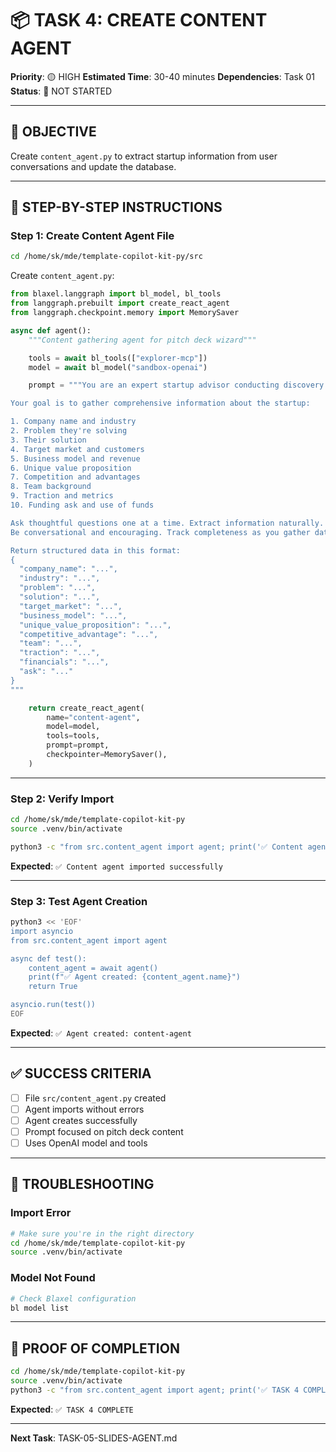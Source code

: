 # 📦 TASK 4: CREATE CONTENT AGENT

**Priority**: 🟡 HIGH
**Estimated Time**: 30-40 minutes
**Dependencies**: Task 01
**Status**: 🔴 NOT STARTED

---

## 🎯 OBJECTIVE

Create `content_agent.py` to extract startup information from user conversations and update the database.

---

## 🔧 STEP-BY-STEP INSTRUCTIONS

### Step 1: Create Content Agent File

```bash
cd /home/sk/mde/template-copilot-kit-py/src
```

Create `content_agent.py`:

```python
from blaxel.langgraph import bl_model, bl_tools
from langgraph.prebuilt import create_react_agent
from langgraph.checkpoint.memory import MemorySaver

async def agent():
    """Content gathering agent for pitch deck wizard"""

    tools = await bl_tools(["explorer-mcp"])
    model = await bl_model("sandbox-openai")

    prompt = """You are an expert startup advisor conducting discovery conversations.

Your goal is to gather comprehensive information about the startup:

1. Company name and industry
2. Problem they're solving
3. Their solution
4. Target market and customers
5. Business model and revenue
6. Unique value proposition
7. Competition and advantages
8. Team background
9. Traction and metrics
10. Funding ask and use of funds

Ask thoughtful questions one at a time. Extract information naturally.
Be conversational and encouraging. Track completeness as you gather data.

Return structured data in this format:
{
  "company_name": "...",
  "industry": "...",
  "problem": "...",
  "solution": "...",
  "target_market": "...",
  "business_model": "...",
  "unique_value_proposition": "...",
  "competitive_advantage": "...",
  "team": "...",
  "traction": "...",
  "financials": "...",
  "ask": "..."
}
"""

    return create_react_agent(
        name="content-agent",
        model=model,
        tools=tools,
        prompt=prompt,
        checkpointer=MemorySaver(),
    )
```

---

### Step 2: Verify Import

```bash
cd /home/sk/mde/template-copilot-kit-py
source .venv/bin/activate

python3 -c "from src.content_agent import agent; print('✅ Content agent imported successfully')"
```

**Expected**: `✅ Content agent imported successfully`

---

### Step 3: Test Agent Creation

```bash
python3 << 'EOF'
import asyncio
from src.content_agent import agent

async def test():
    content_agent = await agent()
    print(f"✅ Agent created: {content_agent.name}")
    return True

asyncio.run(test())
EOF
```

**Expected**: `✅ Agent created: content-agent`

---

## ✅ SUCCESS CRITERIA

- [ ] File `src/content_agent.py` created
- [ ] Agent imports without errors
- [ ] Agent creates successfully
- [ ] Prompt focused on pitch deck content
- [ ] Uses OpenAI model and tools

---

## 🚨 TROUBLESHOOTING

### Import Error
```bash
# Make sure you're in the right directory
cd /home/sk/mde/template-copilot-kit-py
source .venv/bin/activate
```

### Model Not Found
```bash
# Check Blaxel configuration
bl model list
```

---

## 📝 PROOF OF COMPLETION

```bash
cd /home/sk/mde/template-copilot-kit-py
source .venv/bin/activate
python3 -c "from src.content_agent import agent; print('✅ TASK 4 COMPLETE')"
```

**Expected**: `✅ TASK 4 COMPLETE`

---

**Next Task**: TASK-05-SLIDES-AGENT.md
